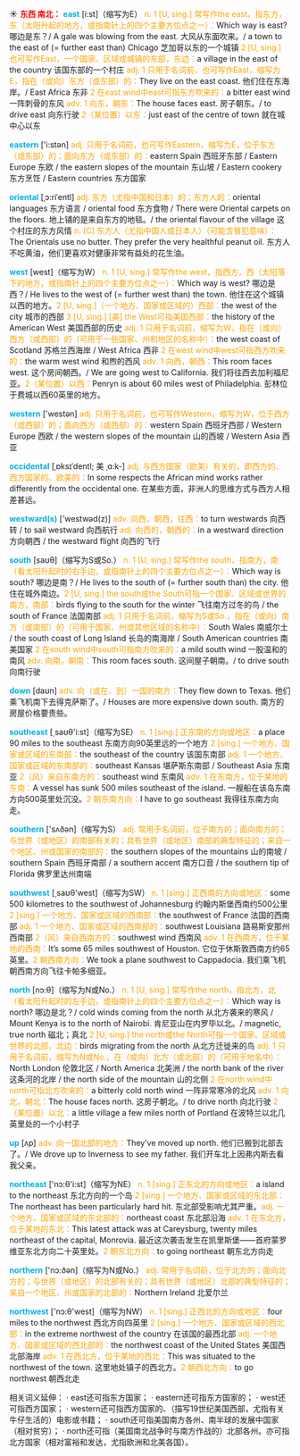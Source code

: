 ☀ <font color="red">**东西 南北：**</font>
<font color="sky blue">**east**</font> [i:st]（缩写为E）
<font color="orange">n. 1 [U, sing.] 常写作the east，指东方，东（太阳升起的地方，或指南针上的四个主要方位点之一）：</font>Which way is east? 哪边是东？/ A gale was blowing from the east. 大风从东面吹来。/ a town to the east of (= further east than) Chicago 芝加哥以东的一个城镇 <font color="orange">2 [U, sing.] 也可写作East，一个国家、区域或城镇的东部，东边：</font>a village in the east of the country 该国东部的一个村庄 <font color="orange">adj. 1 只用于名词前，也可写作East，缩写为E，指在（或向）东方（或东部）的：</font>They live on the east coast. 他们住在东海岸。/ East Africa 东非 <font color="orange">2 在east wind中east可指东方吹来的：</font>a bitter east wind 一阵刺骨的东风 <font color="orange">adv. 1 向东，朝东：</font>The house faces east. 房子朝东。/ to drive east 向东行驶 <font color="orange">2（某位置）以东：</font>just east of the centre of town 就在城中心以东

<font color="sky blue">**eastern**</font> ['i:stən] 
<font color="orange">adj. 只用于名词前，也可写作Eastern，缩写为E，位于东方（或东部）的；面向东方（或东部）的：</font>eastern Spain 西班牙东部 / Eastern Europe 东欧 / the eastern slopes of the mountain 东山坡 / Eastern cookery 东方烹饪 / Eastern countries 东方国家
           
<font color="sky blue">**oriental**</font> [ˌɔ:riˈentl]
<font color="orange">adj. 东方（尤指中国和日本）的；东方人的：</font>oriental languages 东方语言 / oriental food 东方食物 / There were Oriental carpets on the floors. 地上铺的是来自东方的地毯。/ the oriental flavour of the village 这个村庄的东方风情 <font color="orange">n. [C] 东方人（尤指中国人或日本人）（可能含冒犯意味）：</font>The Orientals use no butter. They prefer the very healthful peanut oil. 东方人不吃黄油，他们更喜欢对健康非常有益处的花生油。

<font color="sky blue">**west**</font> [west]（缩写为W）
<font color="orange">n. 1 [U, sing.] 常写作the west，指西方，西（太阳落下的地方，或指南针上的四个主要方位点之一）：</font>Which way is west? 哪边是西？/ He lives to the west of (= further west than) the town. 他住在这个城镇以西的地方。<font color="orange">2 [U, sing.]（一个地方、国家或区域的）西部：</font>the west of the city 城市的西部 <font color="orange">3 [U, sing.] [美] the West可指美国西部：</font>the history of the American West 美国西部的历史 <font color="orange">adj. 1 只用于名词前，缩写为W，指在（或向）西方（或西部）的（可用于一些国家、州和地区的名称中）：</font>the west coast of Scotland 苏格兰西海岸 / West Africa 西非 <font color="orange">2 在west wind中west可指西方吹来的：</font>the warm west wind 和煦的西风 <font color="orange">adv. 1 向西，朝西：</font>This room faces west. 这个房间朝西。/ We are going west to California. 我们将往西去加利福尼亚。<font color="orange">2（某位置）以西：</font>Penryn is about 60 miles west of Philadelphia. 彭林位于费城以西60英里的地方。

<font color="sky blue">**western**</font> ['westən] 
<font color="orange">adj. 只用于名词前，也可写作Western，缩写为W，位于西方（或西部）的；面向西方（或西部）的：</font>western Spain 西班牙西部 / Western Europe 西欧 / the western slopes of the mountain 山的西坡 / Western Asia 西亚
           
<font color="sky blue">**occidental**</font> [ˌɒksɪˈdentl; 美 ˌɑ:k-]
<font color="orange">adj. 与西方国家（欧美）有关的，即西方的、西方国家的、欧美的：</font>In some respects the African mind works rather differently from the occidental one. 在某些方面，非洲人的思维方式与西方人相差甚远。

<font color="sky blue">**westward(s)**</font> ['westwəd(z)] 
<font color="orange">adv. 向西，朝西，往西：</font>to turn westwards 向西转 / to sail westward 向西航行 <font color="orange">adj. 向西的，朝西的：</font>in a westward direction 方向朝西 / the westward flight 向西的飞行

<font color="sky blue">**south**</font> [saʊθ]（缩写为S或So.）
<font color="orange">n. 1 [U, sing.] 常写作the south，指南方，南（看太阳升起时的右手边，或指南针上的四个主要方位点之一）：</font>Which way is south? 哪边是南？/ He lives to the south of (= further south than) the city. 他住在城外南边。<font color="orange">2 [U, sing.] the south或the South可指一个国家、区域或世界的南方，南部：</font>birds flying to the south for the winter 飞往南方过冬的鸟 / the south of France 法国南部 <font color="orange">adj. 1 只用于名词前，缩写为S或So.，指在（或向）南方（或南部）的（可用于国家、州或其他区域的名称中）：</font>South Wales 南威尔士 / the south coast of Long Island 长岛的南海岸 / South American countries 南美国家 <font color="orange">2 在south wind中south可指南方吹来的：</font>a mild south wind 一股温和的南风 <font color="orange">adv. 向南，朝南：</font>This room faces south. 这间屋子朝南。/ to drive south 向南行驶

<font color="sky blue">**down**</font> [daʊn] 
<font color="orange">adv. 向（或在、到）一国的南方：</font>They flew down to Texas. 他们乘飞机南下去得克萨斯了。/ Houses are more expensive down south. 南方的房屋价格要贵些。

<font color="sky blue">**southeast**</font> [͵saʊθ'i:st]（缩写为SE）
<font color="orange">n. 1 [sing.] 正东南的方向或地区：</font>a place 90 miles to the southeast 东南方向90英里远的一个地方 <font color="orange">2 [sing.] 一个地方、国家或区域的东南部：</font>the southeast of the country 该国东南部 <font color="orange">adj. 1 一个地方、国家或区域的东南部的：</font>southeast Kansas 堪萨斯东南部 / Southeast Asia 东南亚 <font color="orange">2（风）来自东南方的：</font>southeast wind 东南风 <font color="orange">adv. 1 在东南方，位于某地的东南：</font>A vessel has sunk 500 miles southeast of the island. 一艘船在该岛东南方向500英里处沉没。<font color="orange">2 朝东南方向：</font>I have to go southeast 我得往东南方向走。

<font color="sky blue">**southern**</font> ['sʌðən]（缩写为S）
<font color="orange">adj. 常用于名词前，位于南方的；面向南方的；与世界（或地区）的南部有关的；具有世界（或地区）南部的典型特征的；来自一个地区、州或国家的南部的：</font>the southern slopes of the mountains 山的南坡 / southern Spain 西班牙南部 / a southern accent 南方口音 / the southern tip of Florida 佛罗里达州南端

<font color="sky blue">**southwest**</font> [͵saʊθ'west]（缩写为SW）
<font color="orange">n. 1 [sing.] 正西南的方向或地区：</font>some 500 kilometres to the southwest of Johannesburg 约翰内斯堡西南约500公里 <font color="orange">2 [sing.] 一个地方、国家或区域的西南部：</font>the southwest of France 法国的西南部 <font color="orange">adj. 1 一个地方、国家或区域的西南部的：</font>southwest Louisiana 路易斯安那州西南部 <font color="orange">2（风）来自西南方的：</font>southwest wind 西南风 <font color="orange">adv. 1 在西南方，位于某地的西南：</font>It’s some 65 miles southwest of Houston. 它位于休斯敦西南方约65英里。<font color="orange">2 朝西南方向：</font>We took a plane southwest to Cappadocia. 我们乘飞机朝西南方向飞往卡帕多细亚。

<font color="sky blue">**north**</font> [nɔ:θ]（缩写为N或No.）
<font color="orange">n. 1 [U, sing.] 常写作the north，指北方，北（看太阳升起时的左手边，或指南针上的四个主要方位点之一）：</font>Which way is north? 哪边是北？/ cold winds coming from the north 从北方袭来的寒风 / Mount Kenya is to the north of Nairobi. 肯尼亚山在内罗毕以北。/ magnetic, true north 磁北；真北 <font color="orange">2 [U, sing.] the north或the North可指一个国家、区域或世界的北部，北边：</font>birds migrating from the north 从北方迁徙来的鸟 <font color="orange">adj. 1 只用于名词前，缩写为N或No.，在（或向）北方（或北部）的（可用于地名中）：</font>North London 伦敦北区 / North America 北美洲 / the north bank of the river 这条河的北岸 / the north side of the mountain 山的北侧 <font color="orange">2 在north wind中north可指北方吹来的：</font>a bitterly cold north wind 一阵非常寒冷的北风 <font color="orange">adv. 1 向北，朝北：</font>The house faces north. 这房子朝北。/ to drive north 向北行驶 <font color="orange">2（某位置）以北：</font>a little village a few miles north of Portland 在波特兰以北几英里处的一个小村子

<font color="sky blue">**up**</font> [ʌp] 
<font color="orange">adv. 向一国北部的地方：</font>They’ve moved up north. 他们已搬到北部去了。/ We drove up to Inverness to see my father. 我们开车北上因弗内斯去看我父亲。

<font color="sky blue">**northeast**</font> ['nɔ:θ'i:st]（缩写为NE）
<font color="orange">n. 1 [sing.] 正东北的方向或地区：</font>a island to the northeast 东北方向的一个岛 <font color="orange">2 [sing.] 一个地方、国家或区域的东北部：</font>The northeast has been particularly hard hit. 东北部受影响尤其严重。<font color="orange">adj. 一个地方、国家或区域的东北部的：</font>northeast coast 东北部沿海 <font color="orange">adv. 1 在东北方，位于某地的东北：</font>This latest attack was at Careysburg, twenty miles northeast of the capital, Monrovia. 最近这次袭击发生在凯里斯堡——首府蒙罗维亚东北方向二十英里处。<font color="orange">2 朝东北方向：</font>to going northeast 朝东北方向走

<font color="sky blue">**northern**</font> ['nɔ:ðən]（缩写为N或No.）
<font color="orange">adj. 常用于名词前，位于北方的；面向北方的；与世界（或地区）的北部有关的；具有世界（或地区）北部的典型特征的；来自一个地区、州或国家的北部的：</font>Northern Ireland 北爱尔兰

<font color="sky blue">**northwest**</font> ['nɔ:θ'west]（缩写为NW）
<font color="orange">n. 1 [sing.] 正西北的方向或地区：</font>four miles to the northwest 西北方向四英里 <font color="orange">2 [sing.] 一个地方、国家或区域的西北部：</font>in the extreme northwest of the country 在该国的最西北部 <font color="orange">adj. 一个地方、国家或区域的西北部的：</font>the northwest coast of the United States 美国西北部海岸 <font color="orange">adv. 1 在西北方，位于某地的西北：</font>This was situated to the northwest of the town. 这里地处镇子的西北方。<font color="orange">2 朝西北方向：</font>to go northwest 朝西北走

相关词义延伸：
· east还可指东方国家；
· eastern还可指东方国家的；
· west还可指西方国家；
· western还可指西方国家的、（描写19世纪美国西部，尤指有关牛仔生活的）电影或书籍；
· south还可指美国南方各州、南半球的发展中国家（相对贫穷）；
· north还可指（美国南北战争时与南方作战的）北部各州。亦可指北方国家（相对富裕和发达，尤指欧洲和北美各国）。


